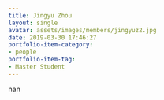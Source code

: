 ```yaml
---
title: Jingyu Zhou
layout: single
avatar: assets/images/members/jingyuz2.jpg
date: 2019-03-30 17:46:27
portfolio-item-category:
- people
portfolio-item-tag:
- Master Student
---
```

nan